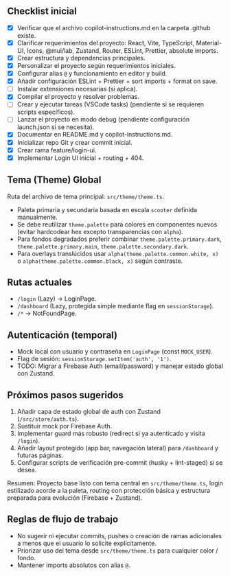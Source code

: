 ## Checklist inicial

- [x] Verificar que el archivo copilot-instructions.md en la carpeta .github existe.
- [x] Clarificar requerimientos del proyecto: React, Vite, TypeScript, Material-UI, Icons, @mui/lab, Zustand, Router, ESLint, Prettier, absolute imports.
- [x] Crear estructura y dependencias principales.
- [x] Personalizar el proyecto según requerimientos iniciales.
- [x] Configurar alias `@` y funcionamiento en editor y build.
- [x] Añadir configuración ESLint + Prettier + sort imports + format on save.
- [ ] Instalar extensiones necesarias (si aplica).
- [x] Compilar el proyecto y resolver problemas.
- [ ] Crear y ejecutar tareas (VSCode tasks) (pendiente si se requieren scripts específicos).
- [ ] Lanzar el proyecto en modo debug (pendiente configuración launch.json si se necesita).
- [x] Documentar en README.md y copilot-instructions.md.
- [x] Inicializar repo Git y crear commit inicial.
- [x] Crear rama feature/login-ui.
- [x] Implementar Login UI inicial + routing + 404.

## Tema (Theme) Global

Ruta del archivo de tema principal: `src/theme/theme.ts`.

- Paleta primaria y secundaria basada en escala `scooter` definida manualmente.
- Se debe reutilizar `theme.palette` para colores en componentes nuevos (evitar hardcodear hex excepto transparencias con `alpha`).
- Para fondos degradados preferir combinar `theme.palette.primary.dark`, `theme.palette.primary.main`, `theme.palette.secondary.dark`.
- Para overlays translúcidos usar `alpha(theme.palette.common.white, x)` o `alpha(theme.palette.common.black, x)` según contraste.

## Rutas actuales

- `/login` (Lazy) -> LoginPage.
- `/dashboard` (Lazy, protegida simple mediante flag en `sessionStorage`).
- `/*` -> NotFoundPage.

## Autenticación (temporal)

- Mock local con usuario y contraseña en `LoginPage` (const `MOCK_USER`).
- Flag de sesión: `sessionStorage.setItem('auth', '1')`.
- TODO: Migrar a Firebase Auth (email/password) y manejar estado global con Zustand.

## Próximos pasos sugeridos

1. Añadir capa de estado global de auth con Zustand (`/src/store/auth.ts`).
2. Sustituir mock por Firebase Auth.
3. Implementar guard más robusto (redirect si ya autenticado y visita `/login`).
4. Añadir layout protegido (app bar, navegación lateral) para `/dashboard` y futuras páginas.
5. Configurar scripts de verificación pre-commit (husky + lint-staged) si se desea.

Resumen: Proyecto base listo con tema central en `src/theme/theme.ts`, login estilizado acorde a la paleta, routing con protección básica y estructura preparada para evolución (Firebase + Zustand).

## Reglas de flujo de trabajo

- No sugerir ni ejecutar commits, pushes o creación de ramas adicionales a menos que el usuario lo solicite explícitamente.
- Priorizar uso del tema desde `src/theme/theme.ts` para cualquier color / fondo.
- Mantener imports absolutos con alias `@`.
